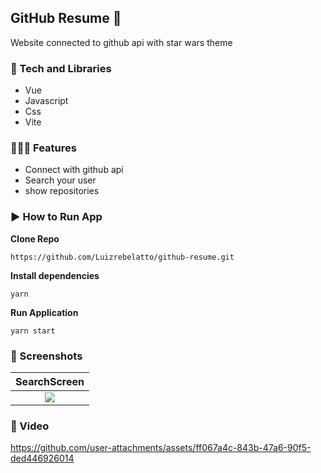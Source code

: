 ## GitHub Resume 🐙

Website connected to github api with star wars theme

### 📱 Tech and Libraries

- Vue
- Javascript
- Css
- Vite

### 👨🏻‍💻 Features
- Connect with github api
- Search your user
- show repositories

### ▶️ How to Run App

**Clone Repo**

```
https://github.com/Luizrebelatto/github-resume.git
```

**Install dependencies**

```
yarn
```

**Run Application**

```
yarn start
```

### 📱 Screenshots

 |              SearchScreen               |
| :----------------------------------------: |
 | ![](https://github.com/user-attachments/assets/c573ec1f-ef71-4183-a3b8-701fa86344b0) |

 ### 📱 Video

https://github.com/user-attachments/assets/ff067a4c-843b-47a6-90f5-ded446926014


